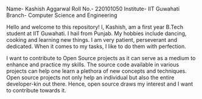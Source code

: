 Name- Kashish Aggarwal
Roll No.- 220101050
Institute- IIT Guwahati
Branch- Computer Science and Engineering


Hello and welcome to this repository!
I, Kashish, am a first year B.Tech student at IIT Guwahati. I hail from Punjab. My hobbies include dancing, cooking and learning new things.
I am very patient, perseverant and dedicated. When it comes to my tasks, I like to do them with perfection.

I want to contribute to Open Source projects as it can serve as a medium to enhance and practice my skills. The source code available in various projects can help one learn a plethora of new concepts and techniques. Open source projects not only help an individual but also the entire developer-kin out there. Hence, open source draws my interest and I want to contribute towards it.